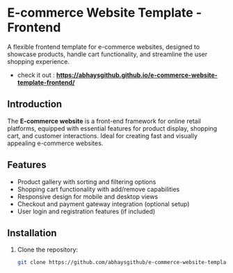 # E-commerce Website Template - Frontend

A flexible frontend template for e-commerce websites, designed to showcase products, handle cart functionality, and streamline the user shopping experience.
- check it out : **https://abhaysgithub.github.io/e-commerce-website-template-frontend/**

## Introduction

The **E-commerce website** is a front-end framework for online retail platforms, equipped with essential features for product display, shopping cart, and customer interactions. Ideal for creating fast and visually appealing e-commerce websites.

## Features

- Product gallery with sorting and filtering options
- Shopping cart functionality with add/remove capabilities
- Responsive design for mobile and desktop views
- Checkout and payment gateway integration (optional setup)
- User login and registration features (if included)

## Installation

1. Clone the repository:
   ```bash
   git clone https://github.com/abhaysgithub/e-commerce-website-template-frontend.git
